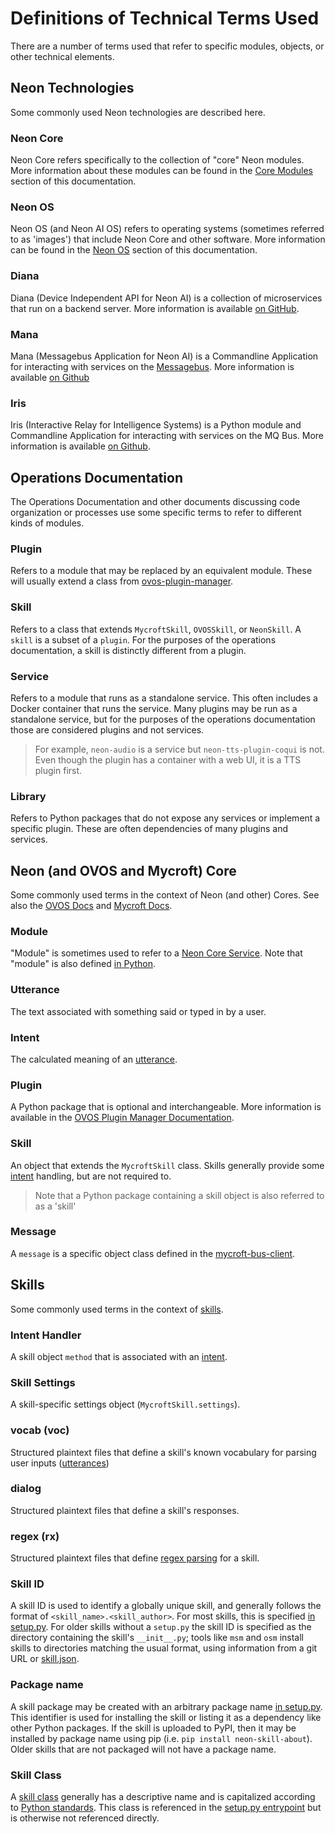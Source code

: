 # Definitions of Technical Terms Used
There are a number of terms used that refer to specific modules, objects, or
other technical elements.

## Neon Technologies
Some commonly used Neon technologies are described here.

### Neon Core
Neon Core refers specifically to the collection of "core" Neon modules.
More information about these modules can be found in the 
[Core Modules](https://neongeckocom.github.io/neon-docs/neon_core/index) section
of this documentation.

### Neon OS
Neon OS (and Neon AI OS) refers to operating systems (sometimes referred to as 'images') that
include Neon Core and other software. More information can be found in the
[Neon OS](https://neongeckocom.github.io/neon-docs/neon_os/) section of this
documentation.

### Diana
Diana (Device Independent API for Neon AI) is a collection of microservices that
run on a backend server. More information is available 
[on GitHub](https://github.com/neongeckocom/neon-diana-utils).

### Mana
Mana (Messagebus Application for Neon AI) is a Commandline Application for 
interacting with services on the 
[Messagebus](https://neongeckocom.github.io/neon-docs/neon_core/messagebus). 
More information is available
[on Github](https://github.com/neongeckocom/neon-mana-utils)

### Iris
Iris (Interactive Relay for Intelligence Systems) is a Python module and
Commandline Application for interacting with services on the MQ Bus.
More information is available 
[on Github](https://neongeckocom.github.io/neon-docs/neon_core/index).

## Operations Documentation
The Operations Documentation and other documents discussing code organization or
processes use some specific terms to refer to different kinds of modules.

### Plugin
Refers to a module that may be replaced by an equivalent module. These will usually 
extend a class from [ovos-plugin-manager](https://github.com/openvoiceos/ovos-plugin-manager).

### Skill
Refers to a class that extends `MycroftSkill`, `OVOSSkill`, or `NeonSkill`. A `skill` is a subset of a `plugin`.
For the purposes of the operations documentation, a skill is distinctly different
from a plugin.

### Service
Refers to a module that runs as a standalone service. This often includes a Docker
container that runs the service. Many plugins may be run as a standalone service,
but for the purposes of the operations documentation those are considered plugins
and not services.
> For example, `neon-audio` is a service but `neon-tts-plugin-coqui` is not. Even
  though the plugin has a container with a web UI, it is a TTS plugin first.

### Library
Refers to Python packages that do not expose any services or implement a specific
plugin. These are often dependencies of many plugins and services.

## Neon (and OVOS and Mycroft) Core
Some commonly used terms in the context of Neon (and other) Cores. See also
the [OVOS Docs](https://openvoiceos.github.io/community-docs/glossary/) and
[Mycroft Docs](https://mycroft-ai.gitbook.io/docs/about-mycroft-ai/glossary).

### Module
"Module" is sometimes used to refer to a 
[Neon Core Service](https://neongeckocom.github.io/neon-docs/neon_core/index).
Note that "module" is also defined 
[in Python](https://docs.python.org/3/tutorial/modules.html#more-on-modules).

### Utterance
The text associated with something said or typed in by a user.

### Intent
The calculated meaning of an [utterance](#utterance).

### Plugin
A Python package that is optional and interchangeable. More information
is available in the [OVOS Plugin Manager Documentation](https://openvoiceos.github.io/community-docs/OPM/).

### Skill
An object that extends the `MycroftSkill` class. Skills generally
provide some [intent](#intent) handling, but are not required to.
> Note that a Python package containing a skill object is also referred to as a 'skill'

### Message
A `message` is a specific object class defined in the 
[mycroft-bus-client](https://github.com/MycroftAI/mycroft-messagebus-client#message).

## Skills
Some commonly used terms in the context of [skills](#skill).

### Intent Handler
A skill object `method` that is associated with an [intent](#intent).

### Skill Settings
A skill-specific settings object (`MycroftSkill.settings`).

### vocab (voc)
Structured plaintext files that define a skill's known vocabulary for parsing
user inputs ([utterances](#utterance))

### dialog
Structured plaintext files that define a skill's responses.

### regex (rx)
Structured plaintext files that define 
[regex parsing](https://docs.python.org/3/howto/regex.html) for a skill.

### Skill ID
A skill ID is used to identify a globally unique skill, and generally follows the
format of `<skill_name>.<skill_author>`. For most skills, this is specified
[in setup.py](https://github.com/NeonGeckoCom/skill-about/blob/d0796bbbdf37cb53dfe583e701048331f5e9731e/setup.py#L35).
For older skills without a `setup.py` the skill ID is specified as the directory
containing the skill's `__init__.py`; tools like `msm` and `osm` install skills
to directories matching the usual format, using information from a git URL or
[skill.json](https://github.com/NeonGeckoCom/skill-about/blob/dev/skill.json#L48-L49).

### Package name
A skill package may be created with an arbitrary package name 
[in setup.py](https://github.com/NeonGeckoCom/skill-about/blob/d0796bbbdf37cb53dfe583e701048331f5e9731e/setup.py#L87).
This identifier is used for installing the skill or listing it as a dependency like other
Python packages. If the skill is uploaded to PyPI, then it may be installed by package
name using pip (i.e. `pip install neon-skill-about`). Older skills that are not packaged
will not have a package name.

### Skill Class
A [skill class](https://github.com/NeonGeckoCom/skill-about/blob/d0796bbbdf37cb53dfe583e701048331f5e9731e/__init__.py#L45)
generally has a descriptive name and is capitalized according to [Python standards](https://peps.python.org/pep-0008/#class-names).
This class is referenced in the [setup.py entrypoint](https://github.com/NeonGeckoCom/skill-about/blob/d0796bbbdf37cb53dfe583e701048331f5e9731e/setup.py#L35)
but is otherwise not referenced directly.
